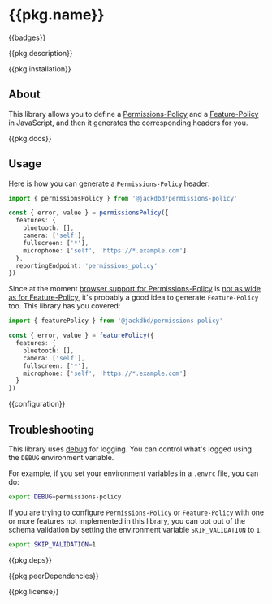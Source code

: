# {{pkg.name}}

{{badges}}

{{pkg.description}}

<!-- toc -->

{{pkg.installation}}

## About

This library allows you to define a [Permissions-Policy](https://w3c.github.io/webappsec-permissions-policy/) and a [Feature-Policy](https://developer.mozilla.org/en-US/docs/Web/API/FeaturePolicy) in JavaScript, and then it generates the corresponding headers for you.

{{pkg.docs}}

## Usage

Here is how you can generate a `Permissions-Policy` header:

```ts
import { permissionsPolicy } from '@jackdbd/permissions-policy'

const { error, value } = permissionsPolicy({
  features: {
    bluetooth: [],
    camera: ['self'],
    fullscreen: ['*'],
    microphone: ['self', 'https://*.example.com']
  },
  reportingEndpoint: 'permissions_policy'
})
```

Since at the moment [browser support for Permissions-Policy](https://caniuse.com/?search=Permissions-Policy) is [not as wide as for Feature-Policy](https://caniuse.com/?search=Feature-Policy), it's probably a good idea to generate `Feature-Policy` too. This library has you covered:

```ts
import { featurePolicy } from '@jackdbd/permissions-policy'

const { error, value } = featurePolicy({
  features: {
    bluetooth: [],
    camera: ['self'],
    fullscreen: ['*'],
    microphone: ['self', 'https://*.example.com']
  }
})
```

{{configuration}}

## Troubleshooting

This library uses [debug](https://github.com/debug-js/debug) for logging.
You can control what's logged using the `DEBUG` environment variable.

For example, if you set your environment variables in a `.envrc` file, you can do:

```sh
export DEBUG=permissions-policy
```

If you are trying to configure `Permissions-Policy` or `Feature-Policy` with one or more features not implemented in this library, you can opt out of the schema validation by setting the environment variable `SKIP_VALIDATION` to `1`.

```sh
export SKIP_VALIDATION=1
```

{{pkg.deps}}

{{pkg.peerDependencies}}

{{pkg.license}}
